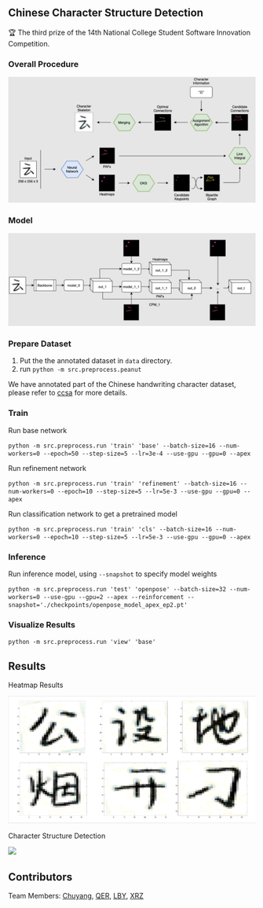 ## Chinese Character Structure Detection

🏆 The third prize of the 14th National College Student Software Innovation Competition.

### Overall Procedure

![](assets/procedure.png)

### Model 

![](assets/model.png)


### Prepare Dataset
1. Put the the annotated dataset in `data` directory.
2. run `python -m src.preprocess.peanut`

We have annotated part of the Chinese handwriting character dataset, please refer to [ccsa](https://github.com/wbxl2000/ccsa) for more details.

### Train

Run base network
```
python -m src.preprocess.run 'train' 'base' --batch-size=16 --num-workers=0 --epoch=50 --step-size=5 --lr=3e-4 --use-gpu --gpu=0 --apex
```

Run refinement network
```
python -m src.preprocess.run 'train' 'refinement' --batch-size=16 --num-workers=0 --epoch=10 --step-size=5 --lr=5e-3 --use-gpu --gpu=0 --apex
```

Run classification network to get a pretrained model
```
python -m src.preprocess.run 'train' 'cls' --batch-size=16 --num-workers=0 --epoch=10 --step-size=5 --lr=5e-3 --use-gpu --gpu=0 --apex
```

### Inference
Run inference model, using `--snapshot` to specify model weights
```
python -m src.preprocess.run 'test' 'openpose' --batch-size=32 --num-workers=0 --use-gpu --gpu=2 --apex --reinforcement --snapshot='./checkpoints/openpose_model_apex_ep2.pt'
```

### Visualize Results
```
python -m src.preprocess.run 'view' 'base'
```

## Results

Heatmap Results

![](assets/heatmap.png)

Character Structure Detection

![](assets/result.gif)


## Contributors
Team Members:
[Chuyang](https://github.com/ZhaoChuyang), [QER](https://github.com/wbxl2000), [LBY](https://github.com/Eirc-Whyte), [XRZ](https://github.com/RzHsueh)